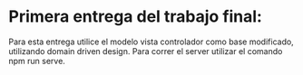 # Primera entrega del trabajo final:

Para esta entrega utilice el modelo vista controlador como base modificado, utilizando domain driven design.
Para correr el server utilizar el comando npm run serve.
